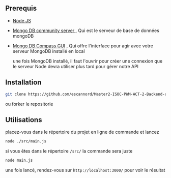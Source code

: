 ## Prerequis

- [Node JS](https://nodejs.org/fr/download)
- [Mongo DB community server ](https://www.mongodb.com/try/download/community) , Qui est le serveur de base de données mongoDB
- [Mongo DB Compass GUI](https://www.mongodb.com/try/download/compass) , Qui offre l'interface pour agir avec votre serveur MongoDB installé en local

  une fois MongoDB installé, il faut l'ouvrir pour créer une connexion que le serveur Node devra utiliser plus tard pour gérer notre API


## Installation

```bash
git clone https://github.com/escannord/Master2-ISOC-PWM-ACT-2-Backend-api.git
```
ou forker le repositorie

## Utilisations

placez-vous dans le répertoire du projet en ligne de commande et lancez
```bash
node ./src/main.js
```
si vous êtes dans le répertoire ``/src/`` la commande sera juste
```bash
node main.js
```

une fois lancé, rendez-vous sur ``http://localhost:3000/`` pour voir le résultat
